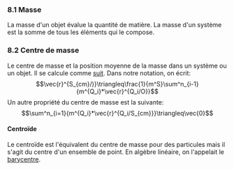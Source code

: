 ### 8.1 Masse
La masse d'un objet évalue la quantité de matière. La masse d'un système est la somme de tous les éléments qui le compose.

### 8.2 Centre de masse
Le centre de masse et la position moyenne de la masse dans un système ou un objet. Il se calcule comme [suit](../../../Collégial/1ere%20session/Physique/Quantité%20de%20mouvement.md#Centre%20de%20masse). Dans notre notation, on écrit:
$$\vec{r}^{S_{cm}/)}\triangleq\frac{1}{m^S}\sum^n_{i-1}{m^{Q_i}*\vec{r}^{Q_i/O}}$$
Un autre propriété du centre de masse est la suivante:
$$\sum^n_{i=1}{m^{Q_i}*\vec{r}^{Q_i/S_{cm}}}\triangleq\vec{0}$$
#### Centroïde
Le centroïde est l'équivalent du centre de masse pour des particules mais il s'agit du centre d'un ensemble de point. En algèbre linéaire, on l'appelait le [barycentre](../../../Collégial/3e%20session/Algèbre%20linéaire/Vecteurs%20du%20plan.md#Orthonormée).